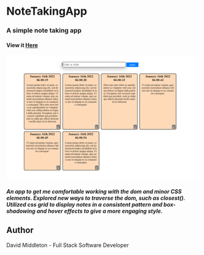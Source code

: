 # NoteTakingApp

### A simple note taking app

#### View it [Here](https://middletond1.github.io/NoteTakingApp/)

![](https://github.com/middletond1/NoteTakingApp/blob/main/Images/AppScreenshot.png)


##### An app to get me comfortable working with the dom and minor CSS elements. Explored new ways to traverse the dom, such as closest(). Utilized css grid to display notes in a consistent pattern and box-shadowing and hover effects to give a more engaging style.

## Author
David Middleton - Full Stack Software Developer

